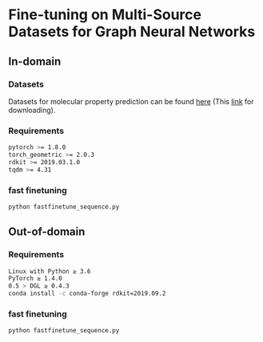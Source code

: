 
# Fine-tuning on Multi-Source Datasets for Graph Neural Networks


## In-domain

### Datasets

Datasets for molecular property prediction can be found [here](https://github.com/snap-stanford/pretrain-gnns#dataset-download) (This [link](http://snap.stanford.edu/gnn-pretrain/data/chem_dataset.zip) for downloading).

### Requirements
```bash
pytorch >= 1.8.0
torch_geometric >= 2.0.3
rdkit >= 2019.03.1.0
tqdm >= 4.31
```

### fast finetuning
```bash
python fastfinetune_sequence.py
```


## Out-of-domain

### Requirements
```bash
Linux with Python ≥ 3.6
PyTorch ≥ 1.4.0
0.5 > DGL ≥ 0.4.3
conda install -c conda-forge rdkit=2019.09.2
```

### fast finetuning
```bash
python fastfinetune_sequence.py
```





